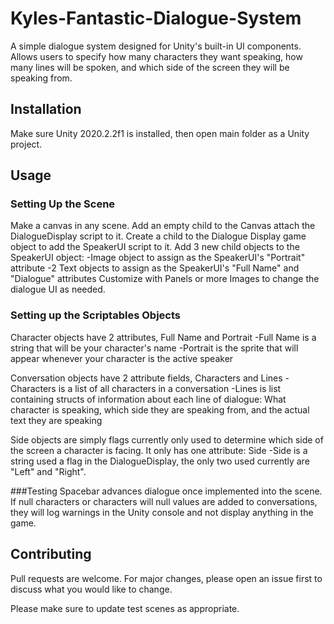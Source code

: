 # Kyles-Fantastic-Dialogue-System
A simple dialogue system designed for Unity's built-in UI components. Allows users to specify how many characters they want speaking, how many lines will be spoken, and which side of the screen they will be speaking from.
## Installation
Make sure Unity 2020.2.2f1 is installed, then open main folder as a Unity project.
## Usage
### Setting Up the Scene
Make a canvas in any scene. 
Add an empty child to the Canvas attach the DialogueDisplay script to it. 
Create a child to the Dialogue Display game object to add the SpeakerUI script to it.
Add 3 new child objects to the SpeakerUI object:
  -Image object to assign as the SpeakerUI's "Portrait" attribute
  -2 Text objects to assign as the SpeakerUI's "Full Name" and "Dialogue" attributes
Customize with Panels or more Images to change the dialogue UI as needed. 
### Setting up the Scriptables Objects
Character objects have 2 attributes, Full Name and Portrait
  -Full Name is a string that will be your character's name
  -Portrait is the sprite that will appear whenever your character is the active speaker
  
Conversation objects have 2 attribute fields, Characters and Lines
  -Characters is a list of all characters in a conversation
  -Lines is list containing structs of information about each line of dialogue: What character is speaking, which side they are speaking from, and the actual text they are speaking

Side objects are simply flags currently only used to determine which side of the screen a character is facing. It only has one attribute: Side
  -Side is a string used a flag in the DialogueDisplay, the only two used currently are "Left" and "Right".

###Testing
Spacebar advances dialogue once implemented into the scene. If null characters or characters will null values are added to conversations, they will log warnings in the Unity console and not display anything in the game. 

## Contributing
Pull requests are welcome. For major changes, please open an issue first to discuss what you would like to change.

Please make sure to update test scenes as appropriate.
